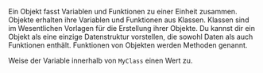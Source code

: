 Ein Objekt fasst Variablen und
Funktionen zu einer Einheit zusammen.
Objekte erhalten ihre Variablen
und Funktionen aus Klassen.
Klassen sind im Wesentlichen Vorlagen
für die Erstellung ihrer Objekte.
Du kannst dir ein Objekt als eine
einzige Datenstruktur vorstellen,
die sowohl Daten als auch
Funktionen enthält.
Funktionen von Objekten werden
Methoden genannt.

Weise der Variable innerhalb
von `MyClass` einen Wert zu.
